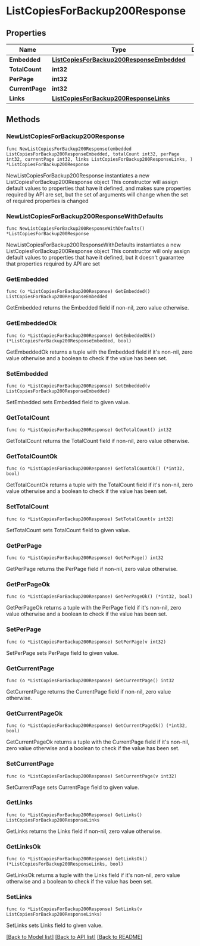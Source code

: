 # ListCopiesForBackup200Response

## Properties

Name | Type | Description | Notes
------------ | ------------- | ------------- | -------------
**Embedded** | [**ListCopiesForBackup200ResponseEmbedded**](ListCopiesForBackup200ResponseEmbedded.md) |  | 
**TotalCount** | **int32** |  | 
**PerPage** | **int32** |  | 
**CurrentPage** | **int32** |  | 
**Links** | [**ListCopiesForBackup200ResponseLinks**](ListCopiesForBackup200ResponseLinks.md) |  | 

## Methods

### NewListCopiesForBackup200Response

`func NewListCopiesForBackup200Response(embedded ListCopiesForBackup200ResponseEmbedded, totalCount int32, perPage int32, currentPage int32, links ListCopiesForBackup200ResponseLinks, ) *ListCopiesForBackup200Response`

NewListCopiesForBackup200Response instantiates a new ListCopiesForBackup200Response object
This constructor will assign default values to properties that have it defined,
and makes sure properties required by API are set, but the set of arguments
will change when the set of required properties is changed

### NewListCopiesForBackup200ResponseWithDefaults

`func NewListCopiesForBackup200ResponseWithDefaults() *ListCopiesForBackup200Response`

NewListCopiesForBackup200ResponseWithDefaults instantiates a new ListCopiesForBackup200Response object
This constructor will only assign default values to properties that have it defined,
but it doesn't guarantee that properties required by API are set

### GetEmbedded

`func (o *ListCopiesForBackup200Response) GetEmbedded() ListCopiesForBackup200ResponseEmbedded`

GetEmbedded returns the Embedded field if non-nil, zero value otherwise.

### GetEmbeddedOk

`func (o *ListCopiesForBackup200Response) GetEmbeddedOk() (*ListCopiesForBackup200ResponseEmbedded, bool)`

GetEmbeddedOk returns a tuple with the Embedded field if it's non-nil, zero value otherwise
and a boolean to check if the value has been set.

### SetEmbedded

`func (o *ListCopiesForBackup200Response) SetEmbedded(v ListCopiesForBackup200ResponseEmbedded)`

SetEmbedded sets Embedded field to given value.


### GetTotalCount

`func (o *ListCopiesForBackup200Response) GetTotalCount() int32`

GetTotalCount returns the TotalCount field if non-nil, zero value otherwise.

### GetTotalCountOk

`func (o *ListCopiesForBackup200Response) GetTotalCountOk() (*int32, bool)`

GetTotalCountOk returns a tuple with the TotalCount field if it's non-nil, zero value otherwise
and a boolean to check if the value has been set.

### SetTotalCount

`func (o *ListCopiesForBackup200Response) SetTotalCount(v int32)`

SetTotalCount sets TotalCount field to given value.


### GetPerPage

`func (o *ListCopiesForBackup200Response) GetPerPage() int32`

GetPerPage returns the PerPage field if non-nil, zero value otherwise.

### GetPerPageOk

`func (o *ListCopiesForBackup200Response) GetPerPageOk() (*int32, bool)`

GetPerPageOk returns a tuple with the PerPage field if it's non-nil, zero value otherwise
and a boolean to check if the value has been set.

### SetPerPage

`func (o *ListCopiesForBackup200Response) SetPerPage(v int32)`

SetPerPage sets PerPage field to given value.


### GetCurrentPage

`func (o *ListCopiesForBackup200Response) GetCurrentPage() int32`

GetCurrentPage returns the CurrentPage field if non-nil, zero value otherwise.

### GetCurrentPageOk

`func (o *ListCopiesForBackup200Response) GetCurrentPageOk() (*int32, bool)`

GetCurrentPageOk returns a tuple with the CurrentPage field if it's non-nil, zero value otherwise
and a boolean to check if the value has been set.

### SetCurrentPage

`func (o *ListCopiesForBackup200Response) SetCurrentPage(v int32)`

SetCurrentPage sets CurrentPage field to given value.


### GetLinks

`func (o *ListCopiesForBackup200Response) GetLinks() ListCopiesForBackup200ResponseLinks`

GetLinks returns the Links field if non-nil, zero value otherwise.

### GetLinksOk

`func (o *ListCopiesForBackup200Response) GetLinksOk() (*ListCopiesForBackup200ResponseLinks, bool)`

GetLinksOk returns a tuple with the Links field if it's non-nil, zero value otherwise
and a boolean to check if the value has been set.

### SetLinks

`func (o *ListCopiesForBackup200Response) SetLinks(v ListCopiesForBackup200ResponseLinks)`

SetLinks sets Links field to given value.



[[Back to Model list]](../README.md#documentation-for-models) [[Back to API list]](../README.md#documentation-for-api-endpoints) [[Back to README]](../README.md)


